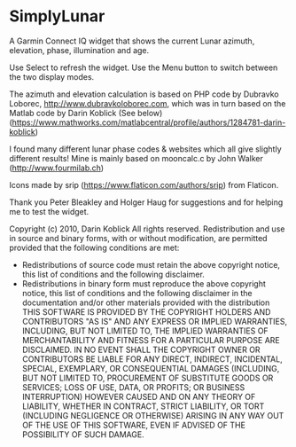 # SimplyLunar
A Garmin Connect IQ widget that shows the current Lunar azimuth, elevation, phase, illumination and age.

Use Select to refresh the widget. 
Use the Menu button to switch between the two display modes.

The azimuth and elevation calculation is based on PHP code by Dubravko Loborec, http://www.dubravkoloborec.com, which was in turn based on the Matlab code by Darin Koblick (See below) (https://www.mathworks.com/matlabcentral/profile/authors/1284781-darin-koblick)

I found many different lunar phase codes & websites which all give slightly different results! Mine is mainly based on mooncalc.c by John Walker (http://www.fourmilab.ch)

Icons made by srip (https://www.flaticon.com/authors/srip) from Flaticon.

Thank you Peter Bleakley and Holger Haug for suggestions and for helping me to test the widget.

Copyright (c) 2010, Darin Koblick
All rights reserved.
Redistribution and use in source and binary forms, with or without
modification, are permitted provided that the following conditions are met:
* Redistributions of source code must retain the above copyright notice, this
  list of conditions and the following disclaimer.
* Redistributions in binary form must reproduce the above copyright notice,
  this list of conditions and the following disclaimer in the documentation
  and/or other materials provided with the distribution
THIS SOFTWARE IS PROVIDED BY THE COPYRIGHT HOLDERS AND CONTRIBUTORS "AS IS"
AND ANY EXPRESS OR IMPLIED WARRANTIES, INCLUDING, BUT NOT LIMITED TO, THE
IMPLIED WARRANTIES OF MERCHANTABILITY AND FITNESS FOR A PARTICULAR PURPOSE ARE
DISCLAIMED. IN NO EVENT SHALL THE COPYRIGHT OWNER OR CONTRIBUTORS BE LIABLE
FOR ANY DIRECT, INDIRECT, INCIDENTAL, SPECIAL, EXEMPLARY, OR CONSEQUENTIAL
DAMAGES (INCLUDING, BUT NOT LIMITED TO, PROCUREMENT OF SUBSTITUTE GOODS OR
SERVICES; LOSS OF USE, DATA, OR PROFITS; OR BUSINESS INTERRUPTION) HOWEVER
CAUSED AND ON ANY THEORY OF LIABILITY, WHETHER IN CONTRACT, STRICT LIABILITY,
OR TORT (INCLUDING NEGLIGENCE OR OTHERWISE) ARISING IN ANY WAY OUT OF THE USE
OF THIS SOFTWARE, EVEN IF ADVISED OF THE POSSIBILITY OF SUCH DAMAGE.

